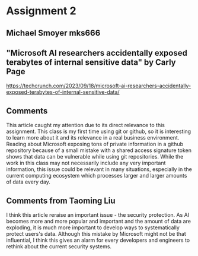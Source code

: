 # Assignment 2
## Michael Smoyer mks666

## "Microsoft AI researchers accidentally exposed terabytes of internal sensitive data" by Carly Page

https://techcrunch.com/2023/09/18/microsoft-ai-researchers-accidentally-exposed-terabytes-of-internal-sensitive-data/

## Comments

This article caught my attention due to its direct relevance to this assignment. This class is my first time using git or github, so it is interesting to learn more about it and its relevance in a real business environment. Reading about Microsoft exposing tons of private information in a github repository because of a small mistake with a shared access signature token shows that data can be vulnerable while using git repositories. While the work in this class may not necessarily include any very important information, this issue could be relevant in many situations, especially in the current computing ecosystem which processes larger and larger amounts of data every day. 

## Comments from Taoming Liu
I think this article reraise an important issue - the security protection. As AI becomes more and more popular and important and the amount of data are exploding, it is much more important to develop ways to systematically protect users's data. Although this mistake by Microsoft might not be that influential, I think this gives an alarm for every developers and engineers to rethink about the current security systems.